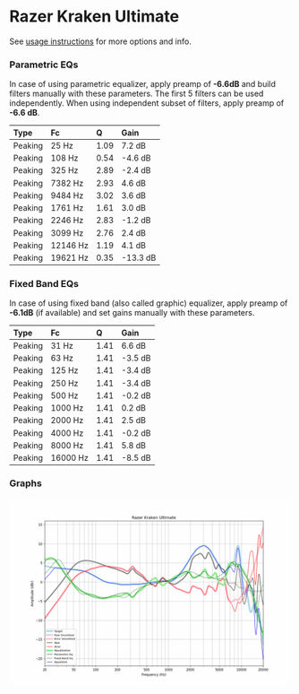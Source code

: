 # Razer Kraken Ultimate
See [usage instructions](https://github.com/jaakkopasanen/AutoEq#usage) for more options and info.

### Parametric EQs
In case of using parametric equalizer, apply preamp of **-6.6dB** and build filters manually
with these parameters. The first 5 filters can be used independently.
When using independent subset of filters, apply preamp of **-6.6 dB**.

| Type    | Fc       |    Q | Gain     |
|:--------|:---------|:-----|:---------|
| Peaking | 25 Hz    | 1.09 | 7.2 dB   |
| Peaking | 108 Hz   | 0.54 | -4.6 dB  |
| Peaking | 325 Hz   | 2.89 | -2.4 dB  |
| Peaking | 7382 Hz  | 2.93 | 4.6 dB   |
| Peaking | 9484 Hz  | 3.02 | 3.6 dB   |
| Peaking | 1761 Hz  | 1.61 | 3.0 dB   |
| Peaking | 2246 Hz  | 2.83 | -1.2 dB  |
| Peaking | 3099 Hz  | 2.76 | 2.4 dB   |
| Peaking | 12146 Hz | 1.19 | 4.1 dB   |
| Peaking | 19621 Hz | 0.35 | -13.3 dB |

### Fixed Band EQs
In case of using fixed band (also called graphic) equalizer, apply preamp of **-6.1dB**
(if available) and set gains manually with these parameters.

| Type    | Fc       |    Q | Gain    |
|:--------|:---------|:-----|:--------|
| Peaking | 31 Hz    | 1.41 | 6.6 dB  |
| Peaking | 63 Hz    | 1.41 | -3.5 dB |
| Peaking | 125 Hz   | 1.41 | -3.4 dB |
| Peaking | 250 Hz   | 1.41 | -3.4 dB |
| Peaking | 500 Hz   | 1.41 | -0.2 dB |
| Peaking | 1000 Hz  | 1.41 | 0.2 dB  |
| Peaking | 2000 Hz  | 1.41 | 2.5 dB  |
| Peaking | 4000 Hz  | 1.41 | -0.2 dB |
| Peaking | 8000 Hz  | 1.41 | 5.8 dB  |
| Peaking | 16000 Hz | 1.41 | -8.5 dB |

### Graphs
![](./Razer%20Kraken%20Ultimate.png)